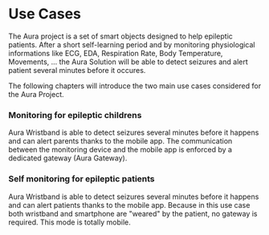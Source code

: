 # Use Cases

The Aura project is a set of smart objects designed to help epileptic patients. After a short self-learning period and by monitoring physiological informations like ECG, EDA, Respiration Rate, Body Temperature, Movements, ... the Aura Solution will be able to detect seizures and alert patient several minutes before it occures.

The following chapters will introduce the two main use cases considered for the Aura Project.

### **Monitoring for epileptic childrens**

Aura Wristband is able to detect seizures several minutes before it happens and can alert parents thanks to the mobile app. The communication between the monitoring device and the mobile app is enforced by a dedicated gateway \(Aura Gateway\).

### **Self monitoring for epileptic patients**

Aura Wristband is able to detect seizures several minutes before it happens and can alert patients thanks to the mobile app. Because in this use case both wristband and smartphone are "weared" by the patient, no gateway is required. This mode is totally mobile.





